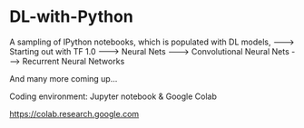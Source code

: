 # DL-with-Python
A sampling of IPython notebooks, which is populated with DL models,
---> Starting out with TF 1.0
---> Neural Nets
---> Convolutional Neural Nets
---> Recurrent Neural Networks

And many more coming up...

Coding environment: Jupyter notebook & Google Colab

https://colab.research.google.com
